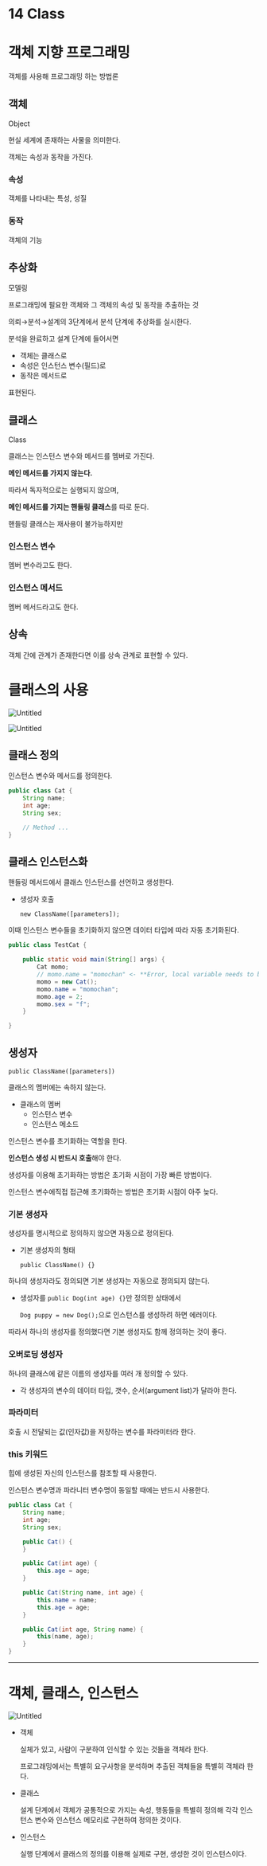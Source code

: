 # 14 Class

# 객체 지향 프로그래밍

객체를 사용해 프로그래밍 하는 방법론

## 객체

Object

현실 세계에 존재하는 사물을 의미한다.

객체는 속성과 동작을 가진다.

### 속성

객체를 나타내는 특성, 성질

### 동작

객체의 기능

## 추상화

모델링

프로그래밍에 필요한 객체와 그 객체의 속성 및 동작을 추출하는 것

의뢰→분석→설계의 3단계에서 분석 단계에 추상화를 실시한다.

분석을 완료하고 설계 단계에 들어서면

- 객체는 클래스로
- 속성은 인스턴스 변수(필드)로
- 동작은 메서드로

표현된다.

## 클래스

Class

클래스는 인스턴스 변수와 메서드를 멤버로 가진다.

**메인 메서드를 가지지 않는다.**

따라서 독자적으로는 실행되지 않으며,

**메인 메서드를 가지는 핸들링 클래스**를 따로 둔다.

핸들링 클래스는 재사용이 불가능하지만

### 인스턴스 변수

멤버 변수라고도 한다.

### 인스턴스 메서드

멤버 메서드라고도 한다.

## 상속

객체 간에 관계가 존재한다면 이를 상속 관계로 표현할 수 있다.

# 클래스의 사용

![Untitled](14%20Class%20ca2b5f79d38a484b9a473e8156149cec/Untitled.png)

![Untitled](14%20Class%20ca2b5f79d38a484b9a473e8156149cec/Untitled%201.png)

## 클래스 정의

인스턴스 변수와 메서드를 정의한다.

```java
public class Cat {
	String name;
	int age;
	String sex;

	// Method ...
}
```

## 클래스 인스턴스화

핸들링 메서드에서 클래스 인스턴스를 선언하고 생성한다.

- 생성자 호출
    
    `new ClassName([parameters]);`
    

이때 인스턴스 변수들을 초기화하지 않으면 데이터 타입에 따라 자동 초기화된다.

```java
public class TestCat {

	public static void main(String[] args) {
		Cat momo;
		// momo.name = "momochan" <- **Error, local variable needs to be initialized.**
		momo = new Cat();
		momo.name = "momochan";
		momo.age = 2;
		momo.sex = "f";
	}

}
```

## 생성자

`public ClassName([parameters])`

클래스의 멤버에는 속하지 않는다.

- 클래스의 멤버
    - 인스턴스 변수
    - 인스턴스 메소드

인스턴스 변수를 초기화하는 역할을 한다.

**인스턴스 생성 시 반드시 호출**해야 한다.

생성자를 이용해 초기화하는 방법은 초기화 시점이 가장 빠른 방법이다.

인스턴스 변수에직접 접근해 초기화하는 방법은 초기화 시점이 아주 늦다.

### 기본 생성자

생성자를 명시적으로 정의하지 않으면 자동으로 정의된다.

- 기본 생성자의 형태
    
    `public ClassName() {}`
    

하나의 생성자라도 정의되면 기본 생성자는 자동으로 정의되지 않는다.

- 생성자를 `public Dog(int age) {}`만 정의한 상태에서
    
    `Dog puppy = new Dog();`으로 인스턴스를 생성하려 하면 에러이다.
    

따라서 하나의 생성자를 정의했다면 기본 생성자도 함께 정의하는 것이 좋다.

### 오버로딩 생성자

하나의 클래스에 같은 이름의 생성자를 여러 개 정의할 수 있다.

- 각 생성자의 변수의 데이터 타입, 갯수, 순서(argument list)가 달라야 한다.

### 파라미터

호출 시 전달되는 값(인자값)을 저장하는 변수를 파라미터라 한다.

### this 키워드

힙에 생성된 자신의 인스턴스를 참조할 때 사용한다.

인스턴스 변수명과 파라니터 변수명이 동일할 때에는 반드시 사용한다.

```java
public class Cat {
	String name;
	int age;
	String sex;

	public Cat() {
	}

	public Cat(int age) {
		this.age = age;
	}

	public Cat(String name, int age) {
		this.name = name;
		this.age = age;
	}

	public Cat(int age, String name) {
		this(name, age);
	}
}
```

---

# 객체, 클래스, 인스턴스

![Untitled](14%20Class%20ca2b5f79d38a484b9a473e8156149cec/Untitled%202.png)

- 객체
    
    실체가 있고, 사람이 구분하여 인식할 수 있는 것들을 객체라 한다.
    
    프로그래밍에서는 특별히 요구사항을 분석하며 추출된 객체들을 특별히 객체라 한다.
    
- 클래스
    
    설계 단계에서 객체가 공통적으로 가지는 속성, 행동들을 특별히 정의해 각각 인스턴스 변수와 인스턴스 메모리로 구현하여 정의한 것이다.
    
- 인스턴스
    
    실행 단계에서 클래스의 정의를 이용해 실제로 구현, 생성한 것이 인스턴스이다.